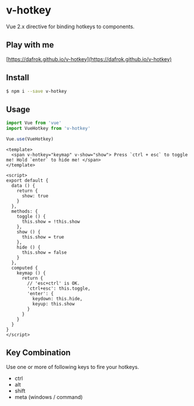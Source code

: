 # v-hotkey

Vue 2.x directive for binding hotkeys to components.

## Play with me

[https://dafrok.github.io/v-hotkey](https://dafrok.github.io/v-hotkey)

## Install

```bash
$ npm i --save v-hotkey
```

## Usage

```javascript
import Vue from 'vue'
import VueHotkey from 'v-hotkey'

Vue.use(VueHotkey)
```

```vue
<template>
  <span v-hotkey="keymap" v-show="show"> Press `ctrl + esc` to toggle me! Hold `enter` to hide me! </span>
</template>

<script>
export default {
  data () {
    return {
      show: true
    }
  },
  methods: {
    toggle () {
      this.show = !this.show
    },
    show () {
      this.show = true
    },
    hide () {
      this.show = false
    }
  },
  computed {
    keymap () {
      return {
        // 'esc+ctrl' is OK.
        'ctrl+esc': this.toggle,
        'enter': {
          keydown: this.hide,
          keyup: this.show
        }
      }
    }
  }
}
</script>
```

## Key Combination

Use one or more of following keys to fire your hotkeys.

- ctrl
- alt
- shift
- meta (windows / command)
